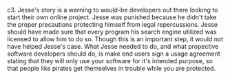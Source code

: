 c3. Jesse's story is a warning to would-be developers out there looking to start their own online project. Jesse was punished because he 
didn't take the proper precautions protecting himself from legal repercussions. Jesse should have made sure that every program his search 
engine utilized was licensed to allow him to do so. Though this is an important step, it would not have helped Jesse's case. What Jesse 
needed to do, and what propective software developers should do, is make end users sign a usage agreement stating that they will only use 
your software for it's intended purpose, so that people like pirates get themselves in trouble while you are protected.
